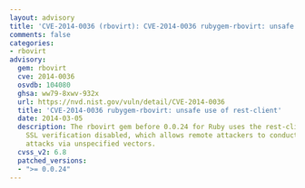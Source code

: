 ```yaml
---
layout: advisory
title: 'CVE-2014-0036 (rbovirt): CVE-2014-0036 rubygem-rbovirt: unsafe use of rest-client'
comments: false
categories:
- rbovirt
advisory:
  gem: rbovirt
  cve: 2014-0036
  osvdb: 104080
  ghsa: ww79-8xwv-932x
  url: https://nvd.nist.gov/vuln/detail/CVE-2014-0036
  title: 'CVE-2014-0036 rubygem-rbovirt: unsafe use of rest-client'
  date: 2014-03-05
  description: The rbovirt gem before 0.0.24 for Ruby uses the rest-client gem with
    SSL verification disabled, which allows remote attackers to conduct man-in-the-middle
    attacks via unspecified vectors.
  cvss_v2: 6.8
  patched_versions:
  - ">= 0.0.24"
---
```

